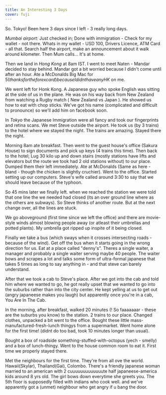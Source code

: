 ```yaml
---
title: An Interesting 3 Days
cover: fuji
---
```


So. 
Tokyo!
Been here 3 days since I left - 3 really long days.

*Mumbai airport:*
Just checked in; Done with immigration - Check for my wallet - not there. 
Whats in my wallet - USD 100, Drivers Licence, ATM Card - all that.
Search half the airport, make an announcement about it walk around kilometer.
Then Mum calls... It's at home.

Then we land in *Hong Kong* at 8am IST. I went to meet Naten - Mandar decided 
to stay behind. Mandar got a bit worried because I didn't come until 
after an hour. Ate a McDonalds Big Mac for $5 ( thanks for the forex card ) 
because I didnt have any HK$ on me.

We went left for Honk Kong. A Japanese guy who spoke English was sitting at 
the side of us in the plane. He was on his way back from New Zealand from watching 
a Rugby match ( New Zealand vs Japan ). He showed us how to eat with 
chop sticks. We've got his name (complicated and difficult to pronounce) so we'll
add him on facebook soon.

In *Tokyo* the Japanese Immigration were all fancy and took our fingerprints
and retina scans. We met Steve outside the airport. He took us (by 3 trains) to
the hotel where we stayed the night. The trains are amazing.
Stayed there the night. 

Morning 8am ate breakfast. Then went to the guest house's office (Sakura House) 
 to sign documents and pick up keys (4 trains this time). Then back to the hotel;
Lug 30 kilo up and down stairs (mostly stations have lifts and elevators but 
the route we took had 2 old stations without) to our place. Dumped them their left
immediately. Ate at McDonalds (Same as here - bland - though the chicken 
is slightly cruchier). Went to the office. Started setting up our computers. 
Steve's wife called around 3:30 to say that we should leave because of the typhoon. 

So 45 mins later we finally left. when we reached the station we were told that one
line the we needed had closed (its an over ground line where as the others are 
subways). So Steve thinks of another route. But at the next change over, all the 
lines are stuck. 

We go aboveground (first time since we left the office) and there are
movie-style winds almost blowing people away (or atleast their umbrellas and potted
 plants). My umbrella got ripped up inspite of it being closed. 

Finally we take a bus (which sways when it crosses intersecting roads - because of
 the wind). Get off the bus when it starts going in the wrong direction for us. Eat at
a place called "denny's". Theres a single waiter, a manager and probably a single 
waiter serving maybe 40 people. The waiter bows and scrapes a lot and talks some
form of ultra-formal japanese that takes 5 times as long to say anything in - and 
that steve can barely understand.

After that we took a cab to Steve's place. After we got into the cab and told him 
where we wanted to go, he got really upset that we wanted to go into the suburbs 
rather than into the city center. He kept yelling at us to get out (angry japaneese 
makes you laugh) but apparently once you're in a cab, You Are In The Cab. 

In the morning, after breakfast, walked 20 minutes (! So faaaaaaar - these
 are the suburbs you know) to the station. 2 trains to our place. Changed clothes, 
unpacked a bit went to the office. Bought these little mass-manufactured-fresh-lunch
 thingys from a supermarket. Went home alone for the first time! (didnt do too bad,
took 10 minutes longer than usual). 

Bought a box of roadside something-stuffed-with-octopus (yech - smelly) and a 
box of lunch-thingy. Went to the house common room to eat it. 
First time we properly stayed there.

Met the neighbours for the first time. They're from all ove the world. 
Hawaii(Skylar), Thailand(Gai), Colombo.
There's a friendly japanese woman married to an american with 2 cuuuuuuuuuuuuute 
half japaneese-america kids around 8 yrs old.
The girl bows down everytime she greets you. 
The 5th floor is supposedly filled with indians who cook well.
and we've apparently got a (unmet) neighbour who get angry if u bang the door.

